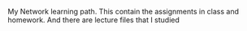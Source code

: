 My Network learning path.
This contain the assignments in class and homework.
And there are lecture files that I studied
